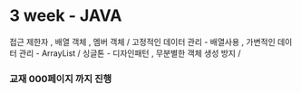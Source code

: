# 3 week - JAVA
접근 제한자 , 배열 객체 , 멤버 객체 /
고정적인 데이터 관리 - 배열사용 , 가변적인 데이터 관리 - ArrayList /
싱글톤 - 디자인패턴 , 무분별한 객체 생성 방지 / 
### 교재 000페이지 까지 진행